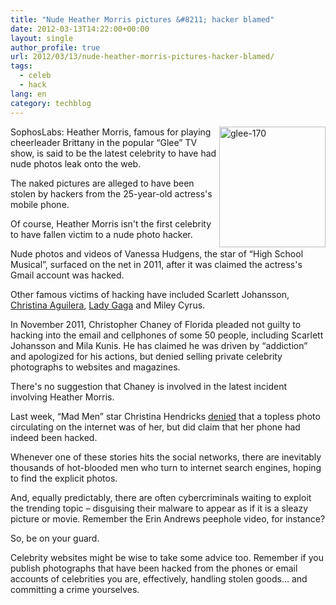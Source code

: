 ```yaml
---
title: "Nude Heather Morris pictures &#8211; hacker blamed"
date: 2012-03-13T14:22:00+00:00
layout: single
author_profile: true
url: 2012/03/13/nude-heather-morris-pictures-hacker-blamed/
tags:
  - celeb
  - hack
lang: en
category: techblog
---
```

[<img title="glee-170" border="0" alt="glee-170" align="right" src="http://lh5.ggpht.com/-s0ZWY4bjpQg/T19RI1lekrI/AAAAAAAAFJ0/q4QSmFdLEiQ/glee-170_thumb%25255B1%25255D.jpg?imgmax=800" width="170" height="193" />](http://lh5.ggpht.com/-3GbZHuRkw8U/T19RFX70qDI/AAAAAAAAFJs/w9VAr7wAp3Y/s1600-h/glee-170%25255B3%25255D.jpg)SophosLabs: Heather Morris, famous for playing cheerleader Brittany in the popular “Glee” TV show, is said to be the latest celebrity to have had nude photos leak onto the web. 

The naked pictures are alleged to have been stolen by hackers from the 25-year-old actress's mobile phone. 

Of course, Heather Morris isn't the first celebrity to have fallen victim to a nude photo hacker. 

Nude photos and videos of Vanessa Hudgens, the star of “High School Musical”, surfaced on the net in 2011, after it was claimed the actress's Gmail account was hacked. 

Other famous victims of hacking have included Scarlett Johansson, <a href="/2010/12/christina-aguilera-blames-hacker-for.html" target="_blank">Christina Aguilera</a>, <a href="/2010/12/hackers-use-malware-to-break-into.html" target="_blank">Lady Gaga</a> and Miley Cyrus. 

In November 2011, Christopher Chaney of Florida pleaded not guilty to hacking into the email and cellphones of some 50 people, including Scarlett Johansson and Mila Kunis. He has claimed he was driven by “addiction” and apologized for his actions, but denied selling private celebrity photographs to websites and magazines. 

There's no suggestion that Chaney is involved in the latest incident involving Heather Morris. 

Last week, “Mad Men” star Christina Hendricks [denied](http://www.tmz.com/2012/03/04/christina-hendricks-nude-naked-photos/) that a topless photo circulating on the internet was of her, but did claim that her phone had indeed been hacked. 

Whenever one of these stories hits the social networks, there are inevitably thousands of hot-blooded men who turn to internet search engines, hoping to find the explicit photos. 

And, equally predictably, there are often cybercriminals waiting to exploit the trending topic &#8211; disguising their malware to appear as if it is a sleazy picture or movie. Remember the Erin Andrews peephole video, for instance? 

So, be on your guard. 

Celebrity websites might be wise to take some advice too. Remember if you publish photographs that have been hacked from the phones or email accounts of celebrities you are, effectively, handling stolen goods&#8230; and committing a crime yourselves.